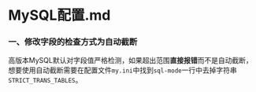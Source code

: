 # MySQL配置.md

### 一、修改字段的检查方式为自动截断

高版本MySQL默认对字段值严格检测，如果超出范围**直接报错**而不是自动截断，想要使用自动截断需要在配置文件`my.ini`中找到`sql-mode`一行中去掉字符串`STRICT_TRANS_TABLES`。